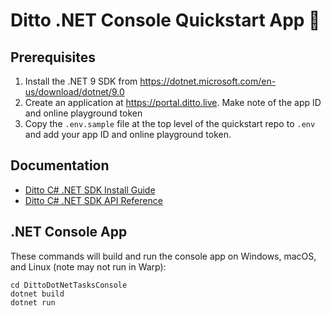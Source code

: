# Ditto .NET Console Quickstart App 🚀


## Prerequisites

1. Install the .NET 9 SDK from <https://dotnet.microsoft.com/en-us/download/dotnet/9.0>
2. Create an application at <https://portal.ditto.live>. Make note of the app ID and online playground token
3. Copy the `.env.sample` file at the top level of the quickstart repo to `.env` and add your app ID and online playground token.


## Documentation

- [Ditto C# .NET SDK Install Guide](https://docs.ditto.live/install-guides/c-sharp)
- [Ditto C# .NET SDK API Reference](https://software.ditto.live/dotnet/Ditto/4.9.1/api-reference/)


## .NET Console App

These commands will build and run the console app on Windows, macOS, and Linux (note may not run in Warp):

```
cd DittoDotNetTasksConsole
dotnet build
dotnet run
```
